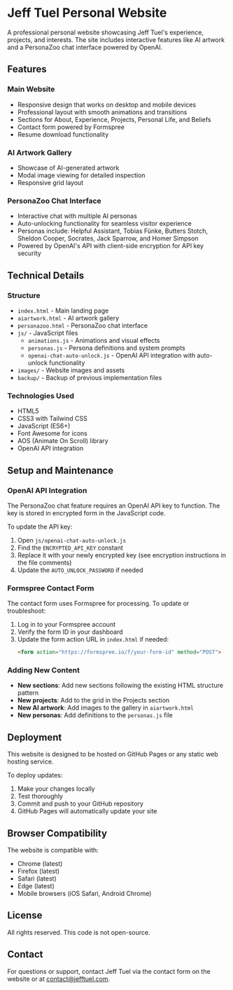 # Jeff Tuel Personal Website

A professional personal website showcasing Jeff Tuel's experience, projects, and interests. The site includes interactive features like AI artwork and a PersonaZoo chat interface powered by OpenAI.

## Features

### Main Website
- Responsive design that works on desktop and mobile devices
- Professional layout with smooth animations and transitions
- Sections for About, Experience, Projects, Personal Life, and Beliefs
- Contact form powered by Formspree
- Resume download functionality

### AI Artwork Gallery
- Showcase of AI-generated artwork
- Modal image viewing for detailed inspection
- Responsive grid layout

### PersonaZoo Chat Interface
- Interactive chat with multiple AI personas
- Auto-unlocking functionality for seamless visitor experience
- Personas include: Helpful Assistant, Tobias Fünke, Butters Stotch, Sheldon Cooper, Socrates, Jack Sparrow, and Homer Simpson
- Powered by OpenAI's API with client-side encryption for API key security

## Technical Details

### Structure
- `index.html` - Main landing page
- `aiartwork.html` - AI artwork gallery
- `personazoo.html` - PersonaZoo chat interface
- `js/` - JavaScript files
  - `animations.js` - Animations and visual effects
  - `personas.js` - Persona definitions and system prompts
  - `openai-chat-auto-unlock.js` - OpenAI API integration with auto-unlock functionality
- `images/` - Website images and assets
- `backup/` - Backup of previous implementation files

### Technologies Used
- HTML5
- CSS3 with Tailwind CSS
- JavaScript (ES6+)
- Font Awesome for icons
- AOS (Animate On Scroll) library
- OpenAI API integration

## Setup and Maintenance

### OpenAI API Integration
The PersonaZoo chat feature requires an OpenAI API key to function. The key is stored in encrypted form in the JavaScript code.

To update the API key:
1. Open `js/openai-chat-auto-unlock.js`
2. Find the `ENCRYPTED_API_KEY` constant
3. Replace it with your newly encrypted key (see encryption instructions in the file comments)
4. Update the `AUTO_UNLOCK_PASSWORD` if needed

### Formspree Contact Form
The contact form uses Formspree for processing. To update or troubleshoot:
1. Log in to your Formspree account
2. Verify the form ID in your dashboard
3. Update the form action URL in `index.html` if needed:
   ```html
   <form action="https://formspree.io/f/your-form-id" method="POST">
   ```

### Adding New Content
- **New sections**: Add new sections following the existing HTML structure pattern
- **New projects**: Add to the grid in the Projects section
- **New AI artwork**: Add images to the gallery in `aiartwork.html`
- **New personas**: Add definitions to the `personas.js` file

## Deployment

This website is designed to be hosted on GitHub Pages or any static web hosting service.

To deploy updates:
1. Make your changes locally
2. Test thoroughly
3. Commit and push to your GitHub repository
4. GitHub Pages will automatically update your site

## Browser Compatibility

The website is compatible with:
- Chrome (latest)
- Firefox (latest)
- Safari (latest)
- Edge (latest)
- Mobile browsers (iOS Safari, Android Chrome)

## License

All rights reserved. This code is not open-source.

## Contact

For questions or support, contact Jeff Tuel via the contact form on the website or at contact@jefftuel.com.
